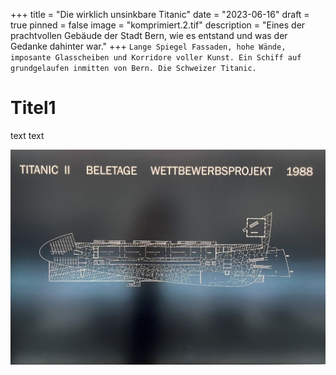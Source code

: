 +++
title = "Die wirklich unsinkbare Titanic"
date = "2023-06-16"
draft = true
pinned = false
image = "komprimiert.2.tif"
description = "Eines der prachtvollen Gebäude der Stadt Bern, wie es entstand und was der Gedanke dahinter war."
+++
`Lange Spiegel Fassaden, hohe Wände, imposante Glasscheiben und Korridore voller Kunst. Ein Schiff auf grundgelaufen inmitten von Bern. Die Schweizer Titanic.`

# Titel1

text text 

![Die Baupläne der Architekten Rudolf Rast](blue-print-komprimiert3.jpg "Baupläne ")